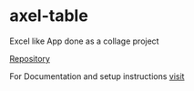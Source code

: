 # axel-table
Excel like App done as a collage project

[Repository](https://github.com/NoHomey/axel-table)

For Documentation and setup instructions [visit](https://github.com/NoHomey/axel-table/master/DOC.md)
